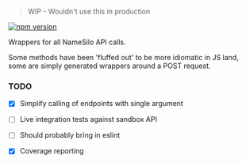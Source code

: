 > WIP - Wouldn't use this in production

[![npm version](https://badge.fury.io/js/%40nahanil%2Fnamesilo.svg)](https://badge.fury.io/js/%40nahanil%2Fnamesilo)

Wrappers for all NameSilo API calls.

Some methods have been 'fluffed out' to be more idiomatic in JS land, some are simply generated wrappers around a POST request.

### TODO
- [x] Simplify calling of endpoints with single argument
- [ ] Live integration tests against sandbox API
- [ ] Should probably bring in eslint
- [x] Coverage reporting

